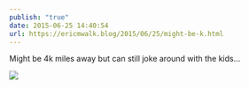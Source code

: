 ```yaml
---
publish: "true"
date: 2015-06-25 14:40:54
url: https://ericmwalk.blog/2015/06/25/might-be-k.html
---
```


Might be 4k miles away but can still joke around with the kids...

![](https://ericmwalk.blog/uploads/2022/f1d6e00039.jpg)